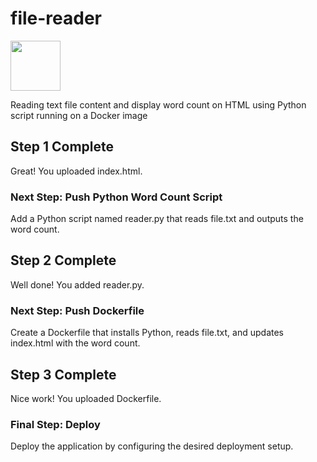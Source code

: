 # file-reader
[<img src="https://github.com/user-attachments/assets/5edd93c3-b713-4964-99b4-d203b654c42d" width="80" height="80">](https://georges034302.github.io/file-reader/)

Reading text file content and display word count on HTML using Python script running on a Docker image

## Step 1 Complete
Great! You uploaded index.html.
### Next Step: Push Python Word Count Script
Add a Python script named reader.py that reads file.txt and outputs the word count.
## Step 2 Complete
Well done! You added reader.py.
### Next Step: Push Dockerfile
Create a Dockerfile that installs Python, reads file.txt, and updates index.html with the word count.
## Step 3 Complete
Nice work! You uploaded Dockerfile.
### Final Step: Deploy
Deploy the application by configuring the desired deployment setup.
